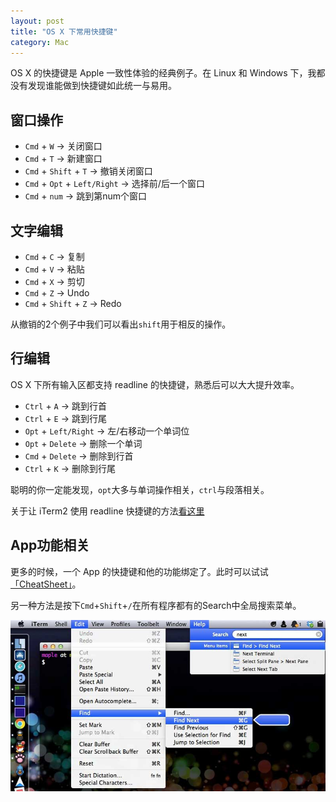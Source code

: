 ```yaml
---
layout: post
title: "OS X 下常用快捷键"
category: Mac
---
```


OS X 的快捷键是 Apple 一致性体验的经典例子。在 Linux 和 Windows 下，我都没有发现谁能做到快捷键如此统一与易用。

窗口操作
-------

- `Cmd` + `W` -> 关闭窗口
- `Cmd` + `T` -> 新建窗口
- `Cmd` + `Shift` + `T` -> 撤销关闭窗口
- `Cmd` + `Opt` + `Left/Right` -> 选择前/后一个窗口
- `Cmd` + `num` -> 跳到第num个窗口

文字编辑
-------

- `Cmd` + `C` -> 复制
- `Cmd` + `V` -> 粘贴
- `Cmd` + `X` -> 剪切
- `Cmd` + `Z` -> Undo
- `Cmd` + `Shift` + `Z` -> Redo

从撤销的2个例子中我们可以看出`shift`用于相反的操作。

行编辑
-----

OS X 下所有输入区都支持 readline 的快捷键，熟悉后可以大大提升效率。

- `Ctrl` + `A` -> 跳到行首
- `Ctrl` + `E` -> 跳到行尾
- `Opt` + `Left/Right` -> 左/右移动一个单词位
- `Opt` + `Delete` -> 删除一个单词
- `Cmd` + `Delete` -> 删除到行首
- `Ctrl` + `K` -> 删除到行尾

聪明的你一定能发现，`opt`大多与单词操作相关，`ctrl`与段落相关。

关于让 iTerm2 使用 readline 快捷键的方法[看这里](http://code.google.com/p/iterm2/wiki/Keybindings)


App功能相关
---------

更多的时候，一个 App 的快捷键和他的功能绑定了。此时可以试试[「CheatSheet」](https://itunes.apple.com/us/app/cheatsheet/id529456740)。

另一种方法是按下`Cmd`+`Shift`+`/`在所有程序都有的Search中全局搜索菜单。

![OS X Search Menu](/assets/images/osx-search-menu.jpg)

